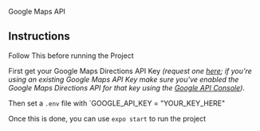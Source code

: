 Google Maps API

## Instructions

Follow This before running the Project

First get your Google Maps Directions API Key _(request one [here](https://developers.google.com/maps/documentation/directions/get-api-key); if you're using an existing Google Maps API Key make sure you've enabled the Google Maps Directions API for that key using the [Google API Console](https://console.developers.google.com/apis/))_.

Then set a `.env` file with `GOOGLE_API_KEY = "YOUR_KEY_HERE" 

Once this is done, you can use `expo start` to run the project


